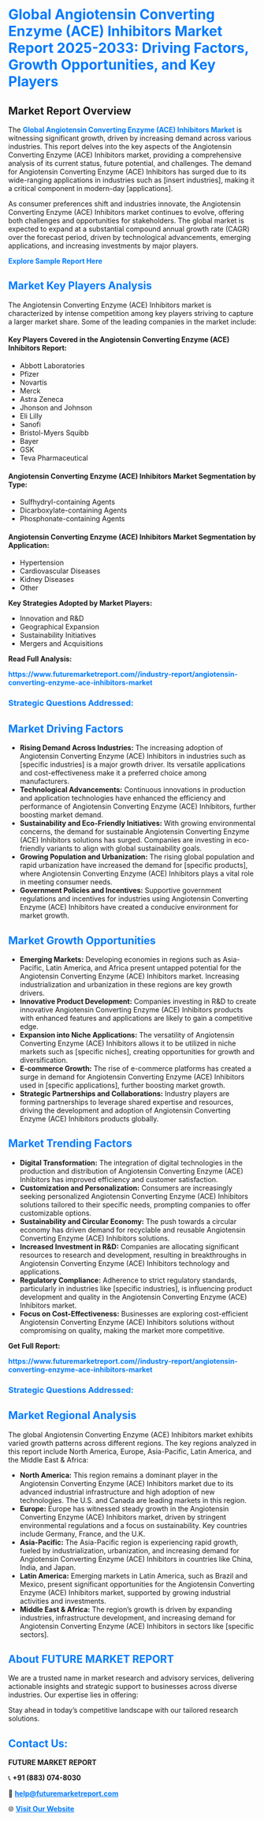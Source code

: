 <h1 style="color: #007BFF;">Global Angiotensin Converting Enzyme (ACE) Inhibitors Market Report 2025-2033: Driving Factors, Growth Opportunities, and Key Players</h1>

<section id="overview">
<h2>Market Report Overview</h2>
<p>The <a href="https://www.futuremarketreport.com//industry-report/angiotensin-converting-enzyme-ace-inhibitors-market" style="color: #007BFF; text-decoration: none;"><strong>Global Angiotensin Converting Enzyme (ACE) Inhibitors Market</strong></a> is witnessing significant growth, driven by increasing demand across various industries. This report delves into the key aspects of the Angiotensin Converting Enzyme (ACE) Inhibitors market, providing a comprehensive analysis of its current status, future potential, and challenges. The demand for Angiotensin Converting Enzyme (ACE) Inhibitors has surged due to its wide-ranging applications in industries such as [insert industries], making it a critical component in modern-day [applications].</p>
<p>As consumer preferences shift and industries innovate, the Angiotensin Converting Enzyme (ACE) Inhibitors market continues to evolve, offering both challenges and opportunities for stakeholders. The global market is expected to expand at a substantial compound annual growth rate (CAGR) over the forecast period, driven by technological advancements, emerging applications, and increasing investments by major players.</p>
</section>

<section id="overview">
<p><a href="https://www.futuremarketreport.com//request-sample/reportId=50092" style="color: #007BFF; text-decoration: none;"><strong>Explore Sample Report Here</strong></a></p>
</section>

<section id="key-players">
<h2 style="color: #007BFF;">Market Key Players Analysis</h2>
<p>The Angiotensin Converting Enzyme (ACE) Inhibitors market is characterized by intense competition among key players striving to capture a larger market share. Some of the leading companies in the market include:</p>
<h4>Key Players Covered in the Angiotensin Converting Enzyme (ACE) Inhibitors Report:</h4>
<ul><li>Abbott Laboratories</li><li>Pfizer</li><li>Novartis</li><li>Merck</li><li>Astra Zeneca</li><li>Jhonson and Johnson</li><li>Eli Lilly</li><li>Sanofi</li><li>Bristol-Myers Squibb</li><li>Bayer</li><li>GSK</li><li>Teva Pharmaceutical</li></ul>
<h4>Angiotensin Converting Enzyme (ACE) Inhibitors Market Segmentation by Type:</h4>
<ul><li>Sulfhydryl-containing Agents</li><li>Dicarboxylate-containing Agents</li><li>Phosphonate-containing Agents</li></ul>

<h4>Angiotensin Converting Enzyme (ACE) Inhibitors Market Segmentation by Application:</h4>
<ul><li>Hypertension</li><li>Cardiovascular Diseases</li><li>Kidney Diseases</li><li>Other</li></ul>
<p><strong>Key Strategies Adopted by Market Players:</strong></p>
<ul>
<li>Innovation and R&D</li>
<li>Geographical Expansion</li>
<li>Sustainability Initiatives</li>
<li>Mergers and Acquisitions</li>
</ul>
</section>

<section>
<p><strong>Read Full Analysis: </strong></p><a href="https://www.futuremarketreport.com//industry-report/angiotensin-converting-enzyme-ace-inhibitors-market" style="color: #007BFF; text-decoration: none;"><strong>https://www.futuremarketreport.com//industry-report/angiotensin-converting-enzyme-ace-inhibitors-market</strong></a>
<h3 style="color: #007BFF;">Strategic Questions Addressed:</h3>
</section>

<section id="driving-factors">
<h2 style="color: #007BFF;">Market Driving Factors</h2>
<ul>
<li><strong>Rising Demand Across Industries:</strong> The increasing adoption of Angiotensin Converting Enzyme (ACE) Inhibitors in industries such as [specific industries] is a major growth driver. Its versatile applications and cost-effectiveness make it a preferred choice among manufacturers.</li>
<li><strong>Technological Advancements:</strong> Continuous innovations in production and application technologies have enhanced the efficiency and performance of Angiotensin Converting Enzyme (ACE) Inhibitors, further boosting market demand.</li>
<li><strong>Sustainability and Eco-Friendly Initiatives:</strong> With growing environmental concerns, the demand for sustainable Angiotensin Converting Enzyme (ACE) Inhibitors solutions has surged. Companies are investing in eco-friendly variants to align with global sustainability goals.</li>
<li><strong>Growing Population and Urbanization:</strong> The rising global population and rapid urbanization have increased the demand for [specific products], where Angiotensin Converting Enzyme (ACE) Inhibitors plays a vital role in meeting consumer needs.</li>
<li><strong>Government Policies and Incentives:</strong> Supportive government regulations and incentives for industries using Angiotensin Converting Enzyme (ACE) Inhibitors have created a conducive environment for market growth.</li>
</ul>
</section>

<section id="growth-opportunities">
<h2 style="color: #007BFF;">Market Growth Opportunities</h2>
<ul>
<li><strong>Emerging Markets:</strong> Developing economies in regions such as Asia-Pacific, Latin America, and Africa present untapped potential for the Angiotensin Converting Enzyme (ACE) Inhibitors market. Increasing industrialization and urbanization in these regions are key growth drivers.</li>
<li><strong>Innovative Product Development:</strong> Companies investing in R&D to create innovative Angiotensin Converting Enzyme (ACE) Inhibitors products with enhanced features and applications are likely to gain a competitive edge.</li>
<li><strong>Expansion into Niche Applications:</strong> The versatility of Angiotensin Converting Enzyme (ACE) Inhibitors allows it to be utilized in niche markets such as [specific niches], creating opportunities for growth and diversification.</li>
<li><strong>E-commerce Growth:</strong> The rise of e-commerce platforms has created a surge in demand for Angiotensin Converting Enzyme (ACE) Inhibitors used in [specific applications], further boosting market growth.</li>
<li><strong>Strategic Partnerships and Collaborations:</strong> Industry players are forming partnerships to leverage shared expertise and resources, driving the development and adoption of Angiotensin Converting Enzyme (ACE) Inhibitors products globally.</li>
</ul>
</section>

<section id="trending-factors">
<h2 style="color: #007BFF;">Market Trending Factors</h2>
<ul>
<li><strong>Digital Transformation:</strong> The integration of digital technologies in the production and distribution of Angiotensin Converting Enzyme (ACE) Inhibitors has improved efficiency and customer satisfaction.</li>
<li><strong>Customization and Personalization:</strong> Consumers are increasingly seeking personalized Angiotensin Converting Enzyme (ACE) Inhibitors solutions tailored to their specific needs, prompting companies to offer customizable options.</li>
<li><strong>Sustainability and Circular Economy:</strong> The push towards a circular economy has driven demand for recyclable and reusable Angiotensin Converting Enzyme (ACE) Inhibitors solutions.</li>
<li><strong>Increased Investment in R&D:</strong> Companies are allocating significant resources to research and development, resulting in breakthroughs in Angiotensin Converting Enzyme (ACE) Inhibitors technology and applications.</li>
<li><strong>Regulatory Compliance:</strong> Adherence to strict regulatory standards, particularly in industries like [specific industries], is influencing product development and quality in the Angiotensin Converting Enzyme (ACE) Inhibitors market.</li>
<li><strong>Focus on Cost-Effectiveness:</strong> Businesses are exploring cost-efficient Angiotensin Converting Enzyme (ACE) Inhibitors solutions without compromising on quality, making the market more competitive.</li>
</ul>
</section>

<section>
<p><strong>Get Full Report: </strong></p><a href="https://www.futuremarketreport.com//industry-report/angiotensin-converting-enzyme-ace-inhibitors-market" style="color: #007BFF; text-decoration: none;"><strong>https://www.futuremarketreport.com//industry-report/angiotensin-converting-enzyme-ace-inhibitors-market</strong></a>
<h3 style="color: #007BFF;">Strategic Questions Addressed:</h3>
</section>


<section id="regional-analysis">
<h2 style="color: #007BFF;">Market Regional Analysis</h2>
<p>The global Angiotensin Converting Enzyme (ACE) Inhibitors market exhibits varied growth patterns across different regions. The key regions analyzed in this report include North America, Europe, Asia-Pacific, Latin America, and the Middle East & Africa:</p>
<ul>
<li><strong>North America:</strong> This region remains a dominant player in the Angiotensin Converting Enzyme (ACE) Inhibitors market due to its advanced industrial infrastructure and high adoption of new technologies. The U.S. and Canada are leading markets in this region.</li>
<li><strong>Europe:</strong> Europe has witnessed steady growth in the Angiotensin Converting Enzyme (ACE) Inhibitors market, driven by stringent environmental regulations and a focus on sustainability. Key countries include Germany, France, and the U.K.</li>
<li><strong>Asia-Pacific:</strong> The Asia-Pacific region is experiencing rapid growth, fueled by industrialization, urbanization, and increasing demand for Angiotensin Converting Enzyme (ACE) Inhibitors in countries like China, India, and Japan.</li>
<li><strong>Latin America:</strong> Emerging markets in Latin America, such as Brazil and Mexico, present significant opportunities for the Angiotensin Converting Enzyme (ACE) Inhibitors market, supported by growing industrial activities and investments.</li>
<li><strong>Middle East & Africa:</strong> The region’s growth is driven by expanding industries, infrastructure development, and increasing demand for Angiotensin Converting Enzyme (ACE) Inhibitors in sectors like [specific sectors].</li>
</ul>
</section>

<footer>
<h2 style="color: #007BFF;">About FUTURE MARKET REPORT</h2>
<p>We are a trusted name in market research and advisory services, delivering actionable insights and strategic support to businesses across diverse industries. Our expertise lies in offering:</p>

<p>Stay ahead in today’s competitive landscape with our tailored research solutions.</p>

<h2 style="color: #007BFF;">Contact Us:</h2>
<p><strong>FUTURE MARKET REPORT</strong></p>
<p>📞 <strong>+91 (883) 074-8030</strong></p>
<p>📧 <strong><a href="mailto:help@futuremarketreport.com" style="color: #007BFF;">help@futuremarketreport.com</a></strong></p>
<p>🌐 <strong><a href="https://www.futuremarketreport.com/" style="color: #007BFF;">Visit Our Website</a></strong></p>
</footer>